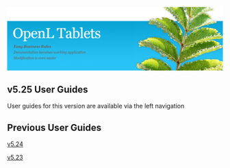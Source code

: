 <img src="img/OpenLHome.png" width="700">

## v5.25 User Guides
User guides for this version are available via the left navigation

## Previous User Guides
[v5.24](https://openldocs.readthedocs.io/en/v5.24/)

[v5.23](https://openldocs.readthedocs.io/en/v5.23/)
